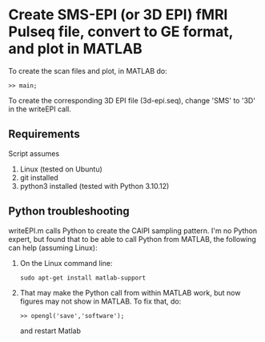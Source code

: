 # Create SMS-EPI (or 3D EPI) fMRI Pulseq file, convert to GE format, and plot in MATLAB

To create the scan files and plot, in MATLAB do:
```
>> main;
```

To create the corresponding 3D EPI file (3d-epi.seq), change 'SMS' to '3D' in the writeEPI call.


## Requirements

Script assumes
1. Linux (tested on Ubuntu)
2. git installed
3. python3 installed (tested with Python 3.10.12)


## Python troubleshooting

writeEPI.m calls Python to create the CAIPI sampling pattern.
I'm no Python expert, but found that to be able to call Python from MATLAB, 
the following can help (assuming Linux):

1. On the Linux command line:
    ```
    sudo apt-get install matlab-support
    ```
2. That may make the Python call from within MATLAB work, but now figures may not show in MATLAB. 
    To fix that, do:
    ```
    >> opengl('save','software');
    ```
    and restart Matlab


